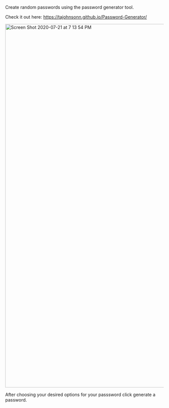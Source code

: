 Create random passwords using the password generator tool.

Check it out here: https://tajohnsonn.github.io/Password-Generator/

<img width="1159" alt="Screen Shot 2020-07-21 at 7 13 54 PM" src="https://user-images.githubusercontent.com/57122209/88126472-6fcd4080-cb86-11ea-8a46-0ca6a546d96d.png">


After choosing your desired options for your passsword click generate a password.
